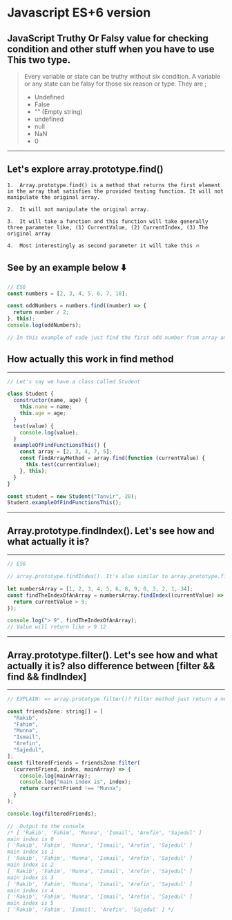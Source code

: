 # Javascript ES+6 version

## JavaScript Truthy Or Falsy value for checking condition and other stuff when you have to use This two type.

> Every variable or state can be truthy without six condition. A variable or any state can be falsy for those six reason or type. They are ;
>
> - Undefined
> - False
> - "" (Empty string)
> - undefined
> - null
> - NaN
> - 0

---

## Let's explore array.prototype.find()

```
1.  Array.prototype.find() is a method that returns the first element in the array that satisfies the provided testing function. It will not manipulate the original array.

2.  It will not manipulate the original array.

3.  It will take a function and this function will take generally three parameter like, (1) CurrentValue, (2) CurrentIndex, (3) The original array

4.  Most interestingly as second parameter it will take this 🔥

```

## See by an example below ⬇️

```js
// ES6
const numbers = [2, 3, 4, 5, 6, 7, 18];

const oddNumbers = numbers.find((number) => {
  return number / 2;
}, this);
console.log(oddNumbers);

// In this example of code just find the first odd number from array and simply return it. So what we have learned here? we just learned that array.prototype.find()  will return the first matched (matched with the condition) value. When the condition is true it just stop the looping system from array.
```

## How actually this work in find method

---

```js
// Let's say we have a class called Student

class Student {
  constructor(name, age) {
    this.name = name;
    this.age = age;
  }
  test(value) {
    console.log(value);
  }
  exampleOfFindFunctionsThis() {
    const array = [2, 3, 4, 7, 5];
    const findArrayMethod = array.find(function (currentValue) {
      this.test(currentValue);
    }, this);
  }
}

const student = new Student("Tanvir", 20);
Student.exampleOfFindFunctionsThis();
```

---

## Array.prototype.findIndex(). Let's see how and what actually it is?

---

```js
// ES6

// array.prototype.findIndex(). It's also similar to array.prototype.find, But what's the actual difference between them? FindIndex return the index number based on the provided condition. if it's not matching with the provided condition then it's return -1. In the mean time array.prototype.find() does the same thing but it return the an array by satisfying the provided condition. Both will return the first satisfied condition value and simply come out from the loop. Also it will have 3 parameter like array.prototype.find() has

let numbersArray = [1, 2, 3, 4, 5, 6, 8, 9, 0, 3, 2, 1, 34];
const findTheIndexOfAnArray = numbersArray.findIndex((currentValue) => {
  return currentValue > 9;
});

console.log("> 9", findTheIndexOfAnArray);
// Value will return like > 9 12
```

---

## Array.prototype.filter(). Let's see how and what actually it is? also difference between [filter && find && findIndex]

---

```js
// EXPLAIN: => array.prototype.filter()? Filter method just return a new array after satisfying provided condition. Also it will not change the main array. It's not work like find OR findIndex. i.g find or findIndex will return the first matched value and simply come out from looping the array. But array.filter() will return the whole a new array after satisfied by the condition. It will take three parameter as like find and findIndex does

const friendsZone: string[] = [
  "Rakib",
  "Fahim",
  "Munna",
  "Ismail",
  "Arefin",
  "Sajedul",
];
const filteredFriends = friendsZone.filter(
  (currentFriend, index, mainArray) => {
    console.log(mainArray);
    console.log("main index is", index);
    return currentFriend !== "Munna";
  }
);

console.log(filteredFriends);

//  Output to the console
/* [ 'Rakib', 'Fahim', 'Munna', 'Ismail', 'Arefin', 'Sajedul' ]
main index is 0
[ 'Rakib', 'Fahim', 'Munna', 'Ismail', 'Arefin', 'Sajedul' ]
main index is 1
[ 'Rakib', 'Fahim', 'Munna', 'Ismail', 'Arefin', 'Sajedul' ]
main index is 2
[ 'Rakib', 'Fahim', 'Munna', 'Ismail', 'Arefin', 'Sajedul' ]
main index is 3
[ 'Rakib', 'Fahim', 'Munna', 'Ismail', 'Arefin', 'Sajedul' ]
main index is 4
[ 'Rakib', 'Fahim', 'Munna', 'Ismail', 'Arefin', 'Sajedul' ]
main index is 5
[ 'Rakib', 'Fahim', 'Ismail', 'Arefin', 'Sajedul' ] */
```
